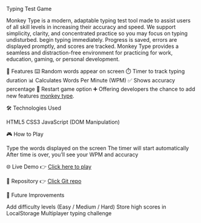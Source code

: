 Typing Test Game

Monkey Type is a modern, adaptable typing test tool made to assist users of all skill levels in increasing their accuracy and speed. We support simplicity, clarity, and concentrated practice so you may focus on typing undisturbed. begin typing immediately. Progress is saved, errors are displayed promptly, and scores are tracked. Monkey Type provides a seamless and distraction-free environment for practicing for work, education, gaming, or personal development.

🚀 Features
⌨️ Random words appear on screen
⏱️ Timer to track typing duration
📊 Calculates Words Per Minute (WPM)
✅ Shows accuracy percentage
🔄 Restart game option
➕ Offering developers the chance to add new features [monkey type](https://monkey-type.org/).

🛠️ Technologies Used

HTML5
CSS3
JavaScript (DOM Manipulation)

🎮 How to Play

Type the words displayed on the screen
The timer will start automatically
After time is over, you’ll see your WPM and accuracy

🌐 Live Demo
👉 [Click here to play](https://monkey-type-org.github.io/typing-test/)

📂 Repository
👉 [Click Git repo](https://monkey-type-org.github.io/typing-test/)


📖 Future Improvements

Add difficulty levels (Easy / Medium / Hard)
Store high scores in LocalStorage
Multiplayer typing challenge